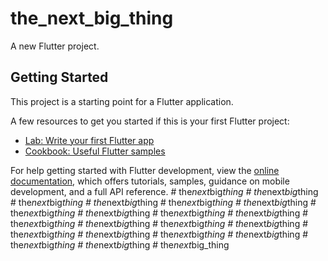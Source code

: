 # the_next_big_thing

A new Flutter project.

## Getting Started

This project is a starting point for a Flutter application.

A few resources to get you started if this is your first Flutter project:

- [Lab: Write your first Flutter app](https://docs.flutter.dev/get-started/codelab)
- [Cookbook: Useful Flutter samples](https://docs.flutter.dev/cookbook)

For help getting started with Flutter development, view the
[online documentation](https://docs.flutter.dev/), which offers tutorials,
samples, guidance on mobile development, and a full API reference.
#   t h e _ n e x t _ b i g _ t h i n g  
 #   t h e _ n e x t _ b i g _ t h i n g  
 #   t h e _ n e x t _ b i g _ t h i n g  
 #   t h e _ n e x t _ b i g _ t h i n g  
 #   t h e _ n e x t _ b i g _ t h i n g  
 #   t h e _ n e x t _ b i g _ t h i n g  
 #   t h e _ n e x t _ b i g _ t h i n g  
 #   t h e _ n e x t _ b i g _ t h i n g  
 #   t h e _ n e x t _ b i g _ t h i n g  
 #   t h e _ n e x t _ b i g _ t h i n g  
 #   t h e _ n e x t _ b i g _ t h i n g  
 #   t h e _ n e x t _ b i g _ t h i n g  
 #   t h e _ n e x t _ b i g _ t h i n g  
 #   t h e _ n e x t _ b i g _ t h i n g  
 #   t h e _ n e x t _ b i g _ t h i n g  
 #   t h e _ n e x t _ b i g _ t h i n g  
 #   t h e _ n e x t _ b i g _ t h i n g  
 #   t h e _ n e x t _ b i g _ t h i n g  
 #   t h e _ n e x t _ b i g _ t h i n g  
 #   t h e _ n e x t _ b i g _ t h i n g  
 #   t h e _ n e x t _ b i g _ t h i n g  
 